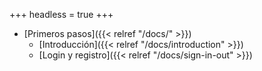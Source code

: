 +++
headless = true
+++


- [Primeros pasos]({{< relref "/docs/" >}})
  - [Introducción]({{< relref "/docs/introduction" >}})
  - [Login y registro]({{< relref "/docs/sign-in-out" >}})